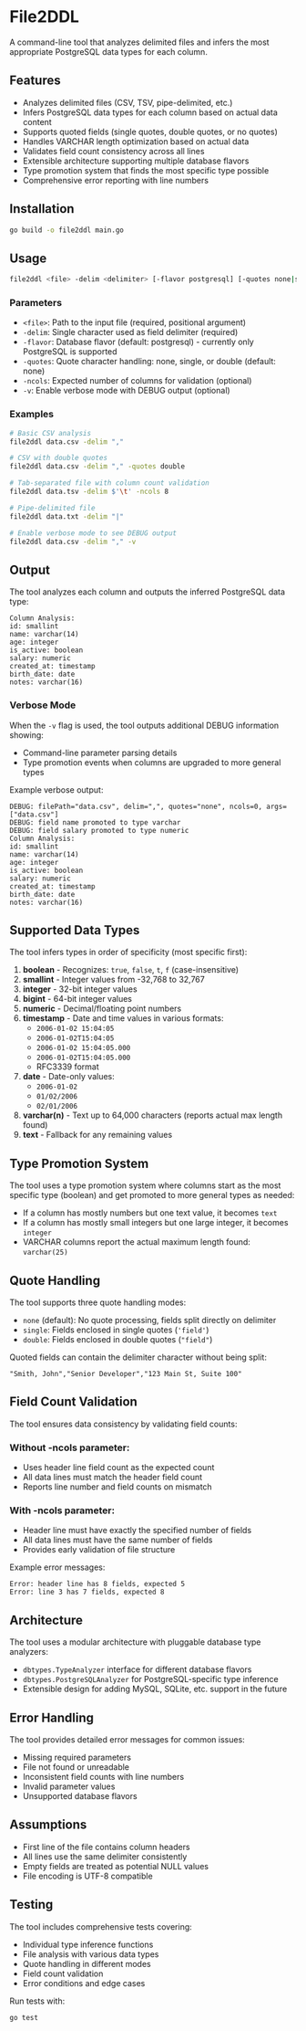 # File2DDL

A command-line tool that analyzes delimited files and infers the most appropriate PostgreSQL data types for each column.

## Features

- Analyzes delimited files (CSV, TSV, pipe-delimited, etc.)
- Infers PostgreSQL data types for each column based on actual data content
- Supports quoted fields (single quotes, double quotes, or no quotes)
- Handles VARCHAR length optimization based on actual data
- Validates field count consistency across all lines
- Extensible architecture supporting multiple database flavors
- Type promotion system that finds the most specific type possible
- Comprehensive error reporting with line numbers

## Installation

```bash
go build -o file2ddl main.go
```

## Usage

```bash
file2ddl <file> -delim <delimiter> [-flavor postgresql] [-quotes none|single|double] [-ncols <number>] [-v]
```

### Parameters

- `<file>`: Path to the input file (required, positional argument)
- `-delim`: Single character used as field delimiter (required)
- `-flavor`: Database flavor (default: postgresql) - currently only PostgreSQL is supported
- `-quotes`: Quote character handling: none, single, or double (default: none)
- `-ncols`: Expected number of columns for validation (optional)
- `-v`: Enable verbose mode with DEBUG output (optional)

### Examples

```bash
# Basic CSV analysis
file2ddl data.csv -delim ","

# CSV with double quotes
file2ddl data.csv -delim "," -quotes double

# Tab-separated file with column count validation
file2ddl data.tsv -delim $'\t' -ncols 8

# Pipe-delimited file
file2ddl data.txt -delim "|"

# Enable verbose mode to see DEBUG output
file2ddl data.csv -delim "," -v
```

## Output

The tool analyzes each column and outputs the inferred PostgreSQL data type:

```
Column Analysis:
id: smallint
name: varchar(14)
age: integer
is_active: boolean
salary: numeric
created_at: timestamp
birth_date: date
notes: varchar(16)
```

### Verbose Mode

When the `-v` flag is used, the tool outputs additional DEBUG information showing:

- Command-line parameter parsing details
- Type promotion events when columns are upgraded to more general types

Example verbose output:
```
DEBUG: filePath="data.csv", delim=",", quotes="none", ncols=0, args=["data.csv"]
DEBUG: field name promoted to type varchar
DEBUG: field salary promoted to type numeric
Column Analysis:
id: smallint
name: varchar(14)
age: integer
is_active: boolean
salary: numeric
created_at: timestamp
birth_date: date
notes: varchar(16)
```

## Supported Data Types

The tool infers types in order of specificity (most specific first):

1. **boolean** - Recognizes: `true`, `false`, `t`, `f` (case-insensitive)
2. **smallint** - Integer values from -32,768 to 32,767
3. **integer** - 32-bit integer values
4. **bigint** - 64-bit integer values  
5. **numeric** - Decimal/floating point numbers
6. **timestamp** - Date and time values in various formats:
   - `2006-01-02 15:04:05`
   - `2006-01-02T15:04:05`
   - `2006-01-02 15:04:05.000`
   - `2006-01-02T15:04:05.000`
   - RFC3339 format
7. **date** - Date-only values:
   - `2006-01-02`
   - `01/02/2006`
   - `02/01/2006`
8. **varchar(n)** - Text up to 64,000 characters (reports actual max length found)
9. **text** - Fallback for any remaining values

## Type Promotion System

The tool uses a type promotion system where columns start as the most specific type (boolean) and get promoted to more general types as needed:

- If a column has mostly numbers but one text value, it becomes `text`
- If a column has mostly small integers but one large integer, it becomes `integer`
- VARCHAR columns report the actual maximum length found: `varchar(25)`

## Quote Handling

The tool supports three quote handling modes:

- `none` (default): No quote processing, fields split directly on delimiter
- `single`: Fields enclosed in single quotes (`'field'`)
- `double`: Fields enclosed in double quotes (`"field"`)

Quoted fields can contain the delimiter character without being split:
```csv
"Smith, John","Senior Developer","123 Main St, Suite 100"
```

## Field Count Validation

The tool ensures data consistency by validating field counts:

### Without -ncols parameter:
- Uses header line field count as the expected count
- All data lines must match the header field count
- Reports line number and field counts on mismatch

### With -ncols parameter:
- Header line must have exactly the specified number of fields
- All data lines must have the same number of fields
- Provides early validation of file structure

Example error messages:
```
Error: header line has 8 fields, expected 5
Error: line 3 has 7 fields, expected 8
```

## Architecture

The tool uses a modular architecture with pluggable database type analyzers:

- `dbtypes.TypeAnalyzer` interface for different database flavors
- `dbtypes.PostgreSQLAnalyzer` for PostgreSQL-specific type inference
- Extensible design for adding MySQL, SQLite, etc. support in the future

## Error Handling

The tool provides detailed error messages for common issues:

- Missing required parameters
- File not found or unreadable
- Inconsistent field counts with line numbers
- Invalid parameter values
- Unsupported database flavors

## Assumptions

- First line of the file contains column headers
- All lines use the same delimiter consistently
- Empty fields are treated as potential NULL values
- File encoding is UTF-8 compatible

## Testing

The tool includes comprehensive tests covering:

- Individual type inference functions
- File analysis with various data types
- Quote handling in different modes
- Field count validation
- Error conditions and edge cases

Run tests with:
```bash
go test
```
